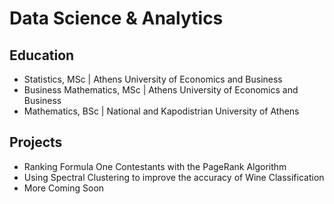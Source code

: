 # Data Science & Analytics 

## Education
- Statistics, MSc | Athens University of Economics and Business
- Business Mathematics, MSc | Athens University of Economics and Business
- Mathematics, BSc | National and Kapodistrian University of Athens

## Projects
- Ranking Formula One Contestants with the PageRank Algorithm
- Using Spectral Clustering to improve the accuracy of Wine Classification
- More Coming Soon
